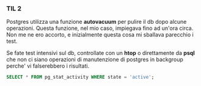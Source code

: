 
### TIL 2

Postgres utilizza una funzione __autovacuum__ per pulire il db dopo alcune operazioni. Questa funzione, nel mio caso, impiegava fino ad un'ora circa. Non me ne ero accorto, e inizialmente questa cosa mi sballava parecchio i test. 

Se fate test intensivi sul db, controllate con un __htop__ o direttamente da __psql__ che non ci siano operazioni di manutenzione di postgres in backgroup perche' vi falserebbero i risultati.

```sql
SELECT * FROM pg_stat_activity WHERE state = 'active';

``` 
